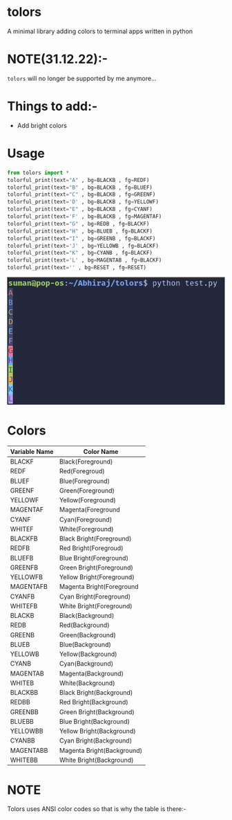 # tolors
A minimal library adding colors to terminal apps written in python

# NOTE(31.12.22):-

`tolors` will no longer be supported by me anymore...

# Things to add:-

- Add bright colors

# Usage

```python
from tolors import *
tolorful_print(text="A" , bg=BLACKB , fg=REDF)
tolorful_print(text="B" , bg=BLACKB , fg=BLUEF)
tolorful_print(text="C" , bg=BLACKB , fg=GREENF)
tolorful_print(text='D' , bg=BLACKB , fg=YELLOWF)
tolorful_print(text="E" , bg=BLACKB , fg=CYANF)
tolorful_print(text='F' , bg=BLACKB , fg=MAGENTAF)
tolorful_print(text="G" , bg=REDB , fg=BLACKF)
tolorful_print(text="H" , bg=BLUEB , fg=BLACKF)
tolorful_print(text="I" , bg=GREENB , fg=BLACKF)
tolorful_print(text='J' , bg=YELLOWB , fg=BLACKF)
tolorful_print(text="K" , bg=CYANB , fg=BLACKF)
tolorful_print(text='L' , bg=MAGENTAB , fg=BLACKF)
tolorful_print(text='' , bg=RESET , fg=RESET)
```

![master](src/tolors.png)

# Colors

| Variable Name    | Color Name |
| ----------- | ----------- |
| BLACKF    | Black(Foreground) 
| REDF   | Red(Foregroud)  |
| BLUEF   | Blue(Foreground)       |
| GREENF   | Green(Foreground)   |
| YELLOWF   | Yellow(Foreground)       |
| MAGENTAF   | Magenta(Foreground        |
| CYANF   | Cyan(Foreground)       |
| WHITEF   | White(Foreground)        |
| BLACKFB    | Black Bright(Foreground) 
| REDFB   | Red Bright(Foregroud)  |
| BLUEFB   | Blue Bright(Foreground)       |
| GREENFB   | Green Bright(Foreground)   |
| YELLOWFB   | Yellow Bright(Foreground)       |
| MAGENTAFB   | Magenta Bright(Foreground        |
| CYANFB   | Cyan Bright(Foreground)       |
| WHITEFB   | White Bright(Foreground)        |
| BLACKB  | Black(Background)       |
| REDB   | Red(Background)        |
| GREENB   | Green(Background)        |
| BLUEB  | Blue(Background)     |
| YELLOWB   | Yellow(Background)        |
| CYANB   | Cyan(Background)        |
| MAGENTAB  | Magenta(Background)        |
| WHITEB  | White(Background)        |
| BLACKBB  | Black Bright(Background)       |
| REDBB   | Red Bright(Background)        |
| GREENBB   | Green Bright(Background)        |
| BLUEBB  | Blue Bright(Background)     |
| YELLOWBB   | Yellow Bright(Background)        |
| CYANBB   | Cyan Bright(Background)        |
| MAGENTABB  | Magenta Bright(Background)        |
| WHITEBB  | White Bright(Background)        |

# NOTE

Tolors uses ANSI color codes so that is why the table is there:-
